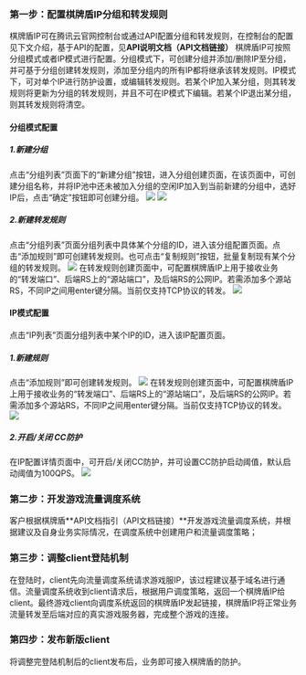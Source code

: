 ### 第一步：配置棋牌盾IP分组和转发规则
棋牌盾IP可在腾讯云官网控制台或通过API配置分组和转发规则，在控制台的配置见下文介绍，基于API的配置，见**API说明文档（API文档链接）**
棋牌盾IP可按照分组模式或者IP模式进行配置。分组模式下，可创建分组并添加/删除IP至分组，并可基于分组创建转发规则，添加至分组内的所有IP都将继承该转发规则。IP模式下，可对单个IP进行防护设置，或编辑转发规则。若某个IP加入某分组，则其转发规则将更新为分组的转发规则，并且不可在IP模式下编辑。若某个IP退出某分组，则其转发规则将清空。
#### 分组模式配置
##### 1.新建分组
点击“分组列表”页面下的“新建分组”按钮，进入分组创建页面，在该页面中，可创建分组名称，并将IP池中还未被加入分组的空闲IP加入到当前新建的分组中，选好IP后，点击“确定”按钮即可创建分组。
![](https://mc.qcloudimg.com/static/img/080ec2a1eb052e1569389a01c2892146/image.png)
![](https://mc.qcloudimg.com/static/img/1b438980b68ea6c53685714823fe351f/image.png)

##### 2.新建转发规则
点击“分组列表”页面分组列表中具体某个分组的ID，进入该分组配置页面。点击“添加规则”即可创建转发规则。也可点击“复制规则”按钮，批量复制现有某个分组的转发规则。
![](https://mc.qcloudimg.com/static/img/57a17722a39356c13ad0a3b7fc23fa29/image.png)
在转发规则创建页面中，可配置棋牌盾IP上用于接收业务的“转发端口”、后端RS上的“源站端口”，及后端RS的公网IP。若需添加多个源站RS，不同IP之间用enter键分隔。当前仅支持TCP协议的转发。
![](https://mc.qcloudimg.com/static/img/c1d286e5dea265c48fcdeed6b7456653/image.png)

#### IP模式配置
点击“IP列表”页面分组列表中某个IP的ID，进入该IP配置页面。
##### 1.新建规则
点击“添加规则”即可创建转发规则。
![](https://mc.qcloudimg.com/static/img/3fa3abc653774d3e313509e1c5742463/image.png)
在转发规则创建页面中，可配置棋牌盾IP上用于接收业务的“转发端口”、后端RS上的“源站端口”，及后端RS的公网IP。若需添加多个源站RS，不同IP之间用enter键分隔。当前仅支持TCP协议的转发。
![](https://mc.qcloudimg.com/static/img/82966098dbe442d78af2448409a8abc3/image.png)
##### 2.开启/关闭 CC防护
在IP配置详情页面中，可开启/关闭CC防护，并可设置CC防护启动阈值，默认启动阈值为100QPS。
![](https://mc.qcloudimg.com/static/img/ea0b5133311faae07cbf7dfdc3fa81e4/image.png)

### 第二步：开发游戏流量调度系统
客户根据棋牌盾**API文档指引（API文档链接）**开发游戏流量调度系统，并根据建议及自身业务实际情况，在调度系统中创建用户和流量调度策略；

### 第三步：调整client登陆机制
在登陆时，client先向流量调度系统请求游戏服IP，该过程建议基于域名进行通信。流量调度系统收到client请求后，根据用户调度策略，返回一个棋牌盾IP给client。最终游戏client向调度系统返回的棋牌盾IP发起链接，棋牌盾IP将正常业务流量转发至后端对应的真实游戏服务器，完成整个游戏的连接。

### 第四步：发布新版client
将调整完登陆机制后的client发布后，业务即可接入棋牌盾的防护。